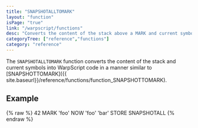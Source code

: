 ```yaml
---
title: "SNAPSHOTALLTOMARK"
layout: "function"
isPage: "true"
link: "/warpscript/functions"
desc: "Converts the content of the stack above a MARK and current symbols into WarpScript code."
categoryTree: ["reference","functions"]
category: "reference"
---
```


The `SNAPSHOTALLTOMARK` function converts the content of the stack and current symbols into WarpScript code in a manner similar to [SNAPSHOTTOMARK]({{ site.baseurl}}/reference/functions/function_SNAPSHOTTOMARK).

## Example ##

{% raw %}
<warp10-warpscript-widget backend="{{backend}}"  exec-endpoint="{{execEndpoint}}">42 MARK 'foo' NOW
'foo' 'bar' STORE
SNAPSHOTALL
</warp10-warpscript-widget>
{% endraw %}      
